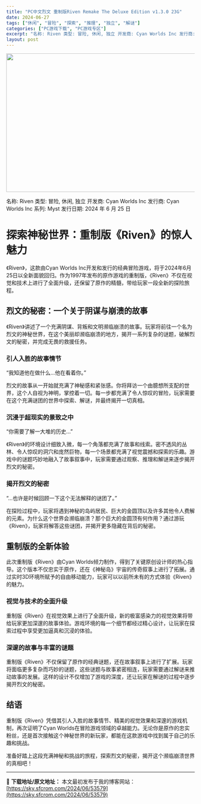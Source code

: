 ```yaml
---
title: "PC中文烈文 重制版Riven Remake The Deluxe Edition v1.3.0 23G"
date: 2024-06-27
tags: ["休闲", "冒险", "探索", "推理", "独立", "解谜"]
categories: ["PC游戏下载", "PC游戏专区"]
excerpt: "名称: Riven 类型: 冒险, 休闲, 独立 开发商: Cyan Worlds Inc 发行商: Cyan Worlds Inc 系列: Myst 发行日期: 2024 年 6 月 25 日 探索神秘世界：重制版《Riven》的惊人魅力 《Riven》，这款由Cyan Worlds Inc开发和&hellip;"
layout: post
---
```


<img class="aligncenter size-full wp-image-53580" src="https://sky.sfcrom.com/wp-content/uploads/2024/06/202406262333023.webp" alt="" width="660" height="370" />

名称: Riven
类型: 冒险, 休闲, 独立
开发商: Cyan Worlds Inc
发行商: Cyan Worlds Inc
系列: Myst
发行日期: 2024 年 6 月 25 日
<h1>探索神秘世界：重制版《Riven》的惊人魅力</h1>
《Riven》，这款由Cyan Worlds Inc开发和发行的经典冒险游戏，将于2024年6月25日以全新面貌回归。作为1997年发布的原作游戏的重制版，《Riven》不仅在视觉和技术上进行了全面升级，还保留了原作的精髓，带给玩家一段全新的探险旅程。
<h2>烈文的秘密：一个关于阴谋与崩溃的故事</h2>
《Riven》讲述了一个充满阴谋、背叛和文明濒临崩溃的故事。玩家将前往一个名为烈文的神秘世界，在这个美丽却濒临崩溃的地方，揭开一系列复杂的谜题，破解烈文的秘密，并完成无畏的救援任务。
<h3>引人入胜的故事情节</h3>
“我知道他在做什么…他在看着你。”

烈文的故事从一开始就充满了神秘感和紧张感。你将拜访一个由臆想所支配的世界，这个人自视为神明，掌控着一切。每一步都充满了令人惊叹的冒险，玩家需要在这个充满谜团的世界中探索、解谜，并最终揭开一切真相。
<h3>沉浸于超现实的景致之中</h3>
“你需要了解一大堆的历史…”

《Riven》的环境设计细致入微，每一个角落都充满了故事和线索。密不透风的丛林、令人惊叹的洞穴和庞然巨物，每一个场景都充满了视觉震撼和探索的乐趣。游戏中的谜题巧妙地融入了故事叙事中，玩家需要通过观察、推理和解谜来逐步揭开烈文的秘密。
<h3>揭开烈文的秘密</h3>
“…也许是时候回顾一下这个无法解释的谜团了。”

在探险过程中，玩家将遇到神秘的岛屿居民、巨大的金圆顶以及许多其他令人费解的元素。为什么这个世界会濒临崩溃？那个巨大的金圆顶有何作用？通过游玩《Riven》，玩家将解答这些谜团，并揭开更多隐藏在背后的秘密。
<h2>重制版的全新体验</h2>
此次重制版《Riven》由Cyan Worlds倾力制作，得到了关键原创设计师的热心指导。这个版本不仅忠实于原作，还在《神秘岛》宇宙的传奇叙事上进行了拓展。通过实时3D环境所赋予的自由移动能力，玩家可以以前所未有的方式体验《Riven》的魅力。
<h3>视觉与技术的全面升级</h3>
重制版《Riven》在视觉效果上进行了全面升级，新的极富感染力的视觉效果将带给玩家更加深邃的故事体验。游戏环境的每一个细节都经过精心设计，让玩家在探索过程中享受更加逼真和沉浸的体验。
<h3>深邃的故事与丰富的谜题</h3>
重制版《Riven》不仅保留了原作的经典谜题，还在故事叙事上进行了扩展。玩家将面临更多复杂而巧妙的谜题，这些谜题与故事紧密相连，玩家需要通过解谜来推动故事的发展。这样的设计不仅增加了游戏的深度，还让玩家在解谜的过程中逐步揭开烈文的秘密。
<h2>结语</h2>
重制版《Riven》凭借其引人入胜的故事情节、精美的视觉效果和深邃的游戏机制，再次证明了Cyan Worlds在冒险游戏领域的卓越能力。无论你是原作的忠实粉丝，还是首次接触这个神秘世界的新玩家，都能在这款游戏中找到属于自己的乐趣和挑战。

准备好踏上这段充满神秘和挑战的旅程，探索烈文的秘密，揭开这个濒临崩溃世界的真相吧！

---
📖 **下载地址/原文地址：** 本文最初发布于我的博客网站：[https://sky.sfcrom.com/2024/06/53579](https://sky.sfcrom.com/2024/06/53579)
